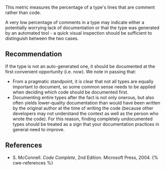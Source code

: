 This metric measures the percentage of a type's lines that are comment rather than code.

A very low percentage of comments in a type may indicate either a potentially worrying lack of documentation or that the type was generated by an automated tool - a quick visual inspection should be sufficient to distinguish between the two cases.


## Recommendation
If the type is not an auto-generated one, it should be documented at the first convenient opportunity (i.e. now). We note in passing that:

* From a pragmatic standpoint, it is clear that not all types are equally important to document, so some common sense needs to be applied when deciding which code should be documented first.
* Documenting entire types after the fact is not only onerous, but also often yields lower-quality documentation than would have been written by the original author at the time of writing the code (because other developers may not understand the context as well as the person who wrote the code). For this reason, finding completely undocumented types should be treated as a sign that your documentation practices in general need to improve.

## References
* S. McConnell. *Code Complete*, 2nd Edition. Microsoft Press, 2004.
{% cwe-references %}

